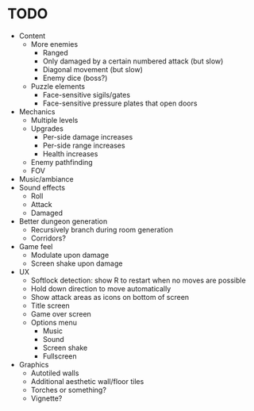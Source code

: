 # TODO

- Content
	- More enemies
		- Ranged
		- Only damaged by a certain numbered attack (but slow)
		- Diagonal movement (but slow)
		- Enemy dice (boss?)
	- Puzzle elements
		- Face-sensitive sigils/gates
		- Face-sensitive pressure plates that open doors
- Mechanics
	- Multiple levels
	- Upgrades
		- Per-side damage increases
		- Per-side range increases
		- Health increases
	- Enemy pathfinding
	- FOV
- Music/ambiance
- Sound effects
	- Roll
	- Attack
	- Damaged
- Better dungeon generation
	- Recursively branch during room generation
	- Corridors?
- Game feel
	- Modulate upon damage
	- Screen shake upon damage
- UX
	- Softlock detection: show R to restart when no moves are possible
	- Hold down direction to move automatically
	- Show attack areas as icons on bottom of screen
	- Title screen
	- Game over screen
	- Options menu
		- Music
		- Sound
		- Screen shake
		- Fullscreen
- Graphics
	- Autotiled walls
	- Additional aesthetic wall/floor tiles
	- Torches or something?
	- Vignette?
